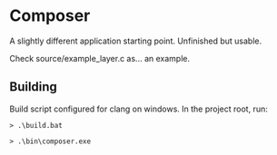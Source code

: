 # Composer

A slightly different application starting point. Unfinished but usable.

Check source/example_layer.c as... an example.


## Building
Build script configured for clang on windows.
In the project root, run:
```
> .\build.bat

> .\bin\composer.exe
```
